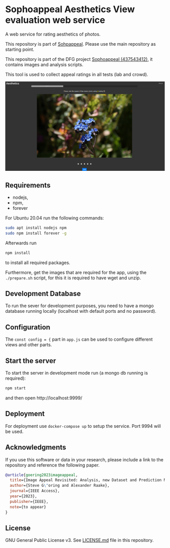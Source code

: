 # Sophoappeal Aesthetics View evaluation web service
A web service for rating aesthetics of photos.

This repository is part of [Sohpappeal](https://github.com/Telecommunication-Telemedia-Assessment/sophoappeal).
Please use the main repository as starting point.

This repository is part of the DFG project [Sophoappeal (437543412)](https://www.tu-ilmenau.de/universitaet/fakultaeten/fakultaet-elektrotechnik-und-informationstechnik/profil/institute-und-fachgebiete/fachgebiet-audiovisuelle-technik/forschung/dfg-projekt-sophoappeal), it contains images and analysis scripts.

This tool is used to collect appeal ratings in all tests (lab and crowd).

![](aesthetics_view_rating.png)

## Requirements
* nodejs,
* npm,
* forever

For Ubuntu 20.04 run the following commands:
```bash
sudo apt install nodejs npm
sudo npm install forever -g
```

Afterwards run
```bash
npm install
```
to install all required packages.

Furthermore, get the images that are required for the app, using the
`./prepare.sh` script, for this it is required to have wget and unzip.

## Development Database
To run the sever for development purposes, you need to have a mongo database running locally (localhost with default ports and no password).

## Configuration
The `const config = {` part in `app.js` can be used to configure different views and other parts.


## Start the server
To start the server in development mode run (a mongo db running is required): 
```bash
npm start
```

and then open http://localhost:9999/

## Deployment
For deployment use `docker-compose up` to setup the service.
Port 9994 will be used.



## Acknowledgments

If you use this software or data in your research, please include a link to the repository and reference the following paper.

```bibtex
@article{goering2023imageappeal,
  title={Image Appeal Revisited: Analysis, new Dataset and Prediction Models},
  author={Steve G\"oring and Alexander Raake},
  journal={IEEE Access},
  year={2023},
  publisher={IEEE},
  note={to appear}
}
```

## License
GNU General Public License v3. See [LICENSE.md](./LICENSE.md) file in this repository.